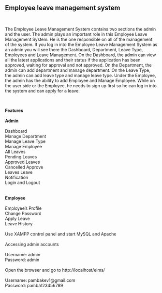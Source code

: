 <h2>Employee leave management system</h2>

<br/>
<p>
The Employee Leave Management System contains two sections the admin and the user. 
The admin plays an important role in this Employee Leave Management System. 
He is the one responsible on all of the management of the system. 
If you log in into the Employee Leave Management System as an admin you will see there the Dashboard, Department, 
Leave Type, Employees and Leave Management. On the Dashboard, the admin can view all the latest applications and their
status if the application has been approved, waiting for approval and not approved. On the Department, the admin can add
department and manage department. On the Leave Type, the admin can add leave type and manage leave type. Under the Employee, 
the admin has the ability to add Employee and Manage Employee. While on the user side or the Employee, he needs to sign up 
first so he can log in into the system and can apply for a leave.
</p>

<br/>
<br/>
<strong>Features</strong>

<br/>
<br/>
<strong>Admin</strong>
<br/>
<br/>
Dashboard<br/>
Manage Department<br/>
Manage Leave Type<br/>
Manage Employee<br/>
All Leaves<br/>
Pending Leaves<br/>
Approved Leaves<br/>
Cancelled Approve<br/>
Leaves Leave<br/>
Notification<br/>
Login and Logout<br/>
<br/>
<br/>
<strong>Employee</strong>
<br/>
<br/>
Employee’s Profile<br/>
Change Password<br/>
Apply Leave<br/>
Leave History<br/>
<br/>
Use XAMPP control panel and start MySQL and Apache<br/>
<br/>
Accessing admin accounts<br/>
<br/>
Username: admin<br/>
Password: admin<br/>
<br/>
Open the browser and go to http://localhost/elms/<br/>
<br/>
Username: pambakev1@gmail.com<br/>
Password: pamba123456789<br/>
<br/>
